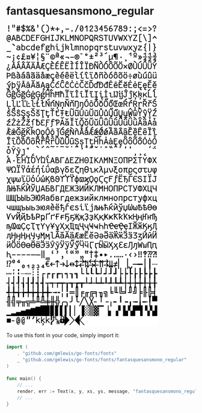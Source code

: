 # fantasquesansmono_regular

![fantasquesansmono_regular](fantasquesansmono_regular.png)

To use this font in your code, simply import it:

```go
import (
	. "github.com/gmlewis/go-fonts/fonts"
	_ "github.com/gmlewis/go-fonts/fonts/fantasquesansmono_regular"
)

func main() {
	// ...
	render, err := Text(x, y, xs, ys, message, "fantasquesansmono_regular"),
	// ...
}
```
